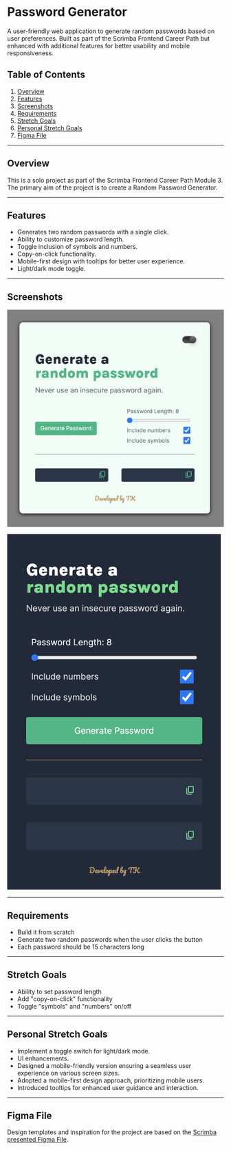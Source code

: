 # Password Generator

A user-friendly web application to generate random passwords based on user preferences. Built as part of the Scrimba Frontend Career Path but enhanced with additional features for better usability and mobile responsiveness. 

## Table of Contents

1. [Overview](#overview)
2. [Features](#features)
3. [Screenshots](#screenshots)
4. [Requirements](#requirements)
5. [Stretch Goals](#stretch-goals)
6. [Personal Stretch Goals](#personal-stretch-goals)
7. [Figma File](#figma-file)

---

## Overview

This is a solo project as part of the Scrimba Frontend Career Path Module 3. The primary aim of the project is to create a Random Password Generator.

---

## Features

- Generates two random passwords with a single click.
- Ability to customize password length.
- Toggle inclusion of symbols and numbers.
- Copy-on-click functionality.
- Mobile-first design with tooltips for better user experience.
- Light/dark mode toggle.

---

## Screenshots

![Desktop View](assets/desktop.png)

![Mobile View](assets/mobile.png)

---

## Requirements

- Build it from scratch 
- Generate two random passwords when the user clicks the button
- Each password should be 15 characters long

---

## Stretch Goals

- Ability to set password length 
- Add "copy-on-click" functionality
- Toggle "symbols" and "numbers" on/off 

---

## Personal Stretch Goals

- Implement a toggle switch for light/dark mode.
- UI enhancements.
- Designed a mobile-friendly version ensuring a seamless user experience on various screen sizes.
- Adopted a mobile-first design approach, prioritizing mobile users.
- Introduced tooltips for enhanced user guidance and interaction.

---

## Figma File

Design templates and inspiration for the project are based on the [Scrimba presented Figma File](https://www.figma.com/file/NEj9JDycMjF3XKXq7swoc9/Random-Password-Generator-(New-version)?node-id=0%3A1&mode=dev).
